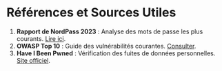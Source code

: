 # Références et Sources Utiles  

1. **Rapport de NordPass 2023** : Analyse des mots de passe les plus courants. [Lire ici](https://nordpass.com/most-common-passwords/).  
2. **OWASP Top 10** : Guide des vulnérabilités courantes. [Consulter](https://owasp.org/www-project-top-ten/).  
3. **Have I Been Pwned** : Vérification des fuites de données personnelles. [Site officiel](https://haveibeenpwned.com/).  

